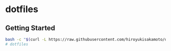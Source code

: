 # dotfiles

## Getting Started

```bash
bash -c "$(curl -L https://raw.githubusercontent.com/hiroyukisakamoto/dotfiles/master/install.sh)"
# dotfiles
```
